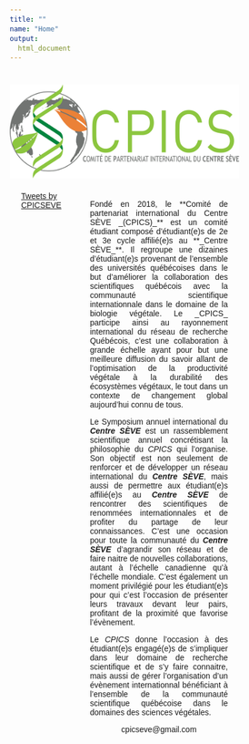```yaml
---
title: ""
name: "Home"
output:
  html_document
---
```

<style>
* {
  box-sizing: border-box;
}

body {
  font-family: Arial, Helvetica, sans-serif;
}

/* Style the header */
header {
  padding: 30px;
  text-align: center;
  font-size: 35px;
  color: white;
}

/* Create two columns/boxes that floats next to each other */
nav {
  float: left;
  width: 30%;
  padding: 20px;
}

/* Style the list inside the menu */
nav ul {
  list-style-type: none;
  padding: 0;
}

article {
  float: left;
  padding: 20px;
  width: 70%;
  text-align: justify; 
  text-justify: inter-word;
}

/* Clear floats after the columns */
section:after {
  content: "";
  display: table;
  clear: both;
}

/* Style the footer */
footer {
  padding: 10px;
  text-align: center;
  color: white;
}

/* Responsive layout - makes the two columns/boxes stack on top of each other instead of next to each other, on small screens */
@media (max-width: 600px) {
  nav, article {
    width: 100%;
    height: auto;
  }
}
</style>
<script src="https://kit.fontawesome.com/0af1a424a5.js" crossorigin="anonymous"></script>

#

<img src="images/logo_full.png">

<section>
  <nav>
  <a class="twitter-timeline" data-width="600" data-height="1500" href="https://twitter.com/CPICSEVE?ref_src=twsrc%5Etfw">Tweets by CPICSEVE</a> <script async src="https://platform.twitter.com/widgets.js" charset="utf-8"></script>
  </nav>

  <article>

<center> 



<span style="font-size: 2em"> <p align="center"> [<i class="fab fa-twitter"></i>](https://twitter.com/CPICSEVE) [<i class="fab fa-linkedin-in"></i>](https://www.linkedin.com/company/cpics/about/) </span>


</center> 

<p>
Fondé en 2018, le **Comité de partenariat international du Centre SÈVE _(CPICS)_** est un comité étudiant composé d’étudiant(e)s de 2e et 3e cycle affilié(e)s au **_Centre SÈVE_**. Il regroupe une dizaines d’étudiant(e)s provenant de l’ensemble des universités québécoises dans le but d’améliorer la collaboration des scientifiques québécois avec la communauté scientifique internationnale dans le domaine de la biologie végétale. Le _CPICS_ participe ainsi au rayonnement international du réseau de recherche Québécois, c’est une collaboration à grande échelle ayant pour but une meilleure diffusion du savoir allant de l’optimisation de la productivité végétale à la durabilité des écosystèmes végétaux, le tout dans un contexte de changement global aujourd’hui connu de tous. 

Le Symposium annuel international du **_Centre SÈVE_**  est un rassemblement scientifique annuel concrétisant la philosophie du _CPICS_ qui l’organise. Son objectif est non seulement de renforcer et de développer un réseau international du **_Centre SÈVE_**, mais aussi de permettre aux étudiant(e)s affilié(e)s au **_Centre SÈVE_** de rencontrer des scientifiques de renommées internationnales et de profiter du partage de leur connaissances. C’est une occasion pour toute la communauté du **_Centre SÈVE_** d’agrandir son réseau et de faire naitre de nouvelles collaborations, autant à l’échelle canadienne qu’à l’échelle mondiale. C’est également un moment privilégié pour les étudiant(e)s pour qui c’est l’occasion de présenter leurs travaux devant leur pairs, profitant de la proximité que favorise l’évènement. 

Le _CPICS_ donne l’occasion à des étudiant(e)s engagé(e)s de s’impliquer dans leur domaine de recherche scientifique et de s’y faire connaitre, mais aussi de gérer l’organisation d’un évènement internationnal bénéficiant à l’ensemble de la communauté scientifique québécoise dans le domaines des sciences végétales. 
</p>
<center>
<i class="fas fa-envelope"></i> cpicseve@gmail.com
</center>
</article>
</section>
